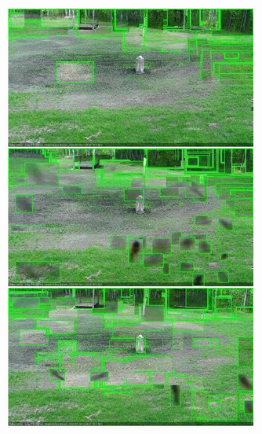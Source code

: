 ![20200526-110321-113325](in2/20200526/20200526-110321-113325_0_.jpg)
![20200526-113331-120335](in2/20200526/20200526-113331-120335_0_.jpg)
![20200526-120341-123346](in2/20200526/20200526-120341-123346_0_.jpg)
